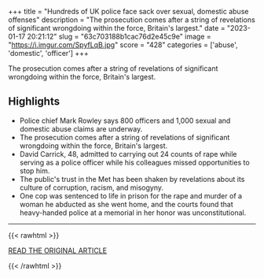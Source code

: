 +++
title = "Hundreds of UK police face sack over sexual, domestic abuse offenses"
description = "The prosecution comes after a string of revelations of significant wrongdoing within the force, Britain's largest."
date = "2023-01-17 20:21:12"
slug = "63c703188b1cac76d2e45c9e"
image = "https://i.imgur.com/SpyfLqB.jpg"
score = "428"
categories = ['abuse', 'domestic', 'officer']
+++

The prosecution comes after a string of revelations of significant wrongdoing within the force, Britain's largest.

## Highlights

- Police chief Mark Rowley says 800 officers and 1,000 sexual and domestic abuse claims are underway.
- The prosecution comes after a string of revelations of significant wrongdoing within the force, Britain's largest.
- David Carrick, 48, admitted to carrying out 24 counts of rape while serving as a police officer while his colleagues missed opportunities to stop him.
- The public's trust in the Met has been shaken by revelations about its culture of corruption, racism, and misogyny.
- One cop was sentenced to life in prison for the rape and murder of a woman he abducted as she went home, and the courts found that heavy-handed police at a memorial in her honor was unconstitutional.

---

{{< rawhtml >}}
  <p class="article-category">
    <a target="_blank" href="https://english.almayadeen.net/news/miscellaneous/hundreds-of-uk-police-face-sack-over-sexual-domestic-abuse-o">READ THE ORIGINAL ARTICLE</a>
  </p>
{{< /rawhtml >}}
